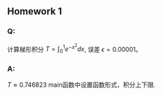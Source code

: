 ## Homework 1

### Q:

计算梯形积分 $T = \int_0^1e^{-x^2}dx$, 误差 $\epsilon=0.00001$。


### A:
$T \approx 0.746823$
main函数中设置函数形式，积分上下限.
